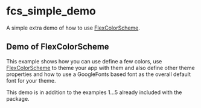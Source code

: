 # fcs_simple_demo

A simple extra demo of how to use [FlexColorScheme](https://pub.dev/packages/flex_color_scheme).

## Demo of FlexColorScheme

This example shows how you can use define a few colors, use 
[FlexColorScheme](https://pub.dev/packages/flex_color_scheme)
to theme your app with them and also define other theme
properties and how to use a GoogleFonts based font as the overall default
font for your theme.

This demo is in addition to the examples 1...5 already included with the
package.
